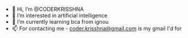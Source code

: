 - 👋 Hi, I’m @CODERKRISSHNA
- 👀 I’m interested in artificial intelligence 
- 🌱 I’m currently learning bca from ignou
- 📫 For contacting me - coder.krisshna@gmail.com  is my gmail I'd for

<!---
CODERKRISSHNA/CODERKRISSHNA is a ✨ special ✨ repository because its `README.md` (this file) appears on your GitHub profile.
You can click the Preview link to take a look at your changes.
--->
